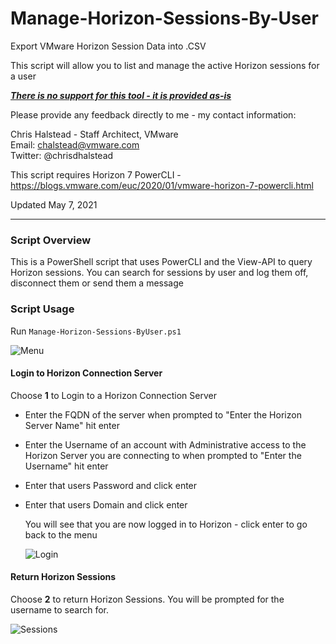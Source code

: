 # Manage-Horizon-Sessions-By-User
Export VMware Horizon Session Data into .CSV

This script will allow you to list and manage the active Horizon sessions for a user

***<u>There is no support for this tool - it is provided as-is</u>***

Please provide any feedback directly to me - my contact information: 

Chris Halstead - Staff Architect, VMware  
Email: chalstead@vmware.com  
Twitter: @chrisdhalstead  <br />

This script requires Horizon 7 PowerCLI - https://blogs.vmware.com/euc/2020/01/vmware-horizon-7-powercli.html <br/>

Updated May 7, 2021<br />

------

### Script Overview

This is a PowerShell script that uses PowerCLI and the View-API to query Horizon sessions.  You can search for sessions by user and log them off, disconnect them or send them a message

### Script Usage

Run `Manage-Horizon-Sessions-ByUser.ps1` 


   ![Menu](https://github.com/chrisdhalstead/Manage-Horizon-Sessions-ByUser/blob/main/Images/mainmenu.PNG)

   #### Login to Horizon Connection Server

Choose **1** to Login to a Horizon Connection Server 

- Enter the FQDN of the server when prompted to "Enter the Horizon Server Name" hit enter

- Enter the Username of an account with Administrative access to the Horizon Server you are connecting to when prompted to "Enter the Username" hit enter

- Enter that users Password and click enter

- Enter that users Domain and click enter

  You will see that you are now logged in to Horizon - click enter to go back to the menu

   ![Login](https://github.com/chrisdhalstead/Manage-Horizon-Sessions-ByUser/blob/main/Images/Login.PNG)

#### Return Horizon Sessions

Choose **2** to return Horizon Sessions.  You will be prompted for the username to search for.  

   ![Sessions](https://github.com/chrisdhalstead/Manage-Horizon-Sessions-ByUser/blob/main/Images/getsession.png)


